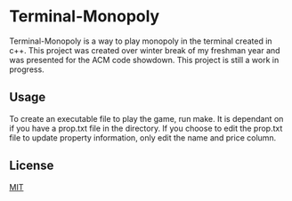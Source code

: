 # Terminal-Monopoly

Terminal-Monopoly is a way to play monopoly in the terminal created in c++. This project was created over winter break of my freshman year and was presented for the ACM code showdown. This project is still a work in progress. 

## Usage

To create an executable file to play the game, run make. It is dependant on if you have a prop.txt file in the directory. If you choose to edit the prop.txt file to update property information, only edit the name and price column. 



## License

[MIT](https://choosealicense.com/licenses/mit/)